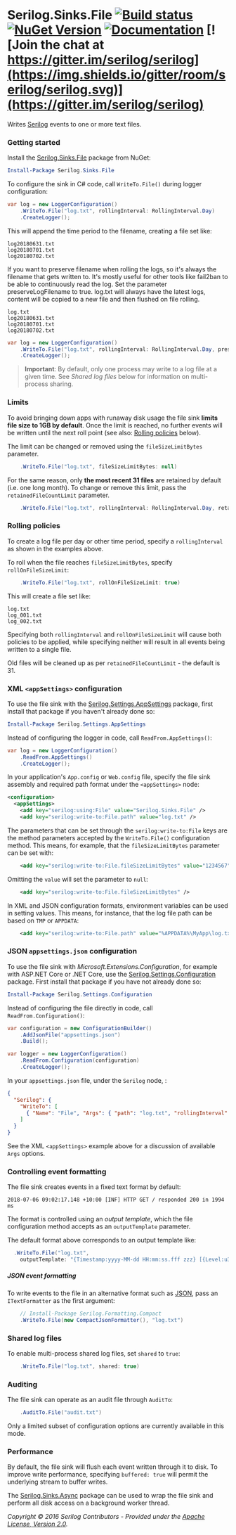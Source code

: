 # Serilog.Sinks.File [![Build status](https://ci.appveyor.com/api/projects/status/hh9gymy0n6tne46j?svg=true)](https://ci.appveyor.com/project/serilog/serilog-sinks-file) [![NuGet Version](http://img.shields.io/nuget/v/Serilog.Sinks.File.svg?style=flat)](https://www.nuget.org/packages/Serilog.Sinks.File/) [![Documentation](https://img.shields.io/badge/docs-wiki-yellow.svg)](https://github.com/serilog/serilog/wiki) [![Join the chat at https://gitter.im/serilog/serilog](https://img.shields.io/gitter/room/serilog/serilog.svg)](https://gitter.im/serilog/serilog)

Writes [Serilog](https://serilog.net) events to one or more text files.

### Getting started

Install the [Serilog.Sinks.File](https://www.nuget.org/packages/Serilog.Sinks.File/) package from NuGet:

```powershell
Install-Package Serilog.Sinks.File
```

To configure the sink in C# code, call `WriteTo.File()` during logger configuration:

```csharp
var log = new LoggerConfiguration()
    .WriteTo.File("log.txt", rollingInterval: RollingInterval.Day)
    .CreateLogger();
```

This will append the time period to the filename, creating a file set like:

```
log20180631.txt
log20180701.txt
log20180702.txt
```

If you want to preserve filename when rolling the logs, so it's always the filename that gets written to.
It's mostly useful for other tools like fail2ban to be able to continuously read the log.
Set the parameter preserveLogFilename to true. log.txt will always have the latest logs,  content will be copied to a new file and then flushed on file rolling.


```
log.txt
log20180631.txt
log20180701.txt
log20180702.txt
```

```csharp
var log = new LoggerConfiguration()
    .WriteTo.File("log.txt", rollingInterval: RollingInterval.Day, preserveLogFilename: true)
    .CreateLogger();
```

> **Important**: By default, only one process may write to a log file at a given time. See _Shared log files_ below for information on multi-process sharing.

### Limits

To avoid bringing down apps with runaway disk usage the file sink **limits file size to 1GB by default**. Once the limit is reached, no further events will be written until the next roll point (see also: [Rolling policies](#rolling-policies) below).

The limit can be changed or removed using the `fileSizeLimitBytes` parameter.

```csharp
    .WriteTo.File("log.txt", fileSizeLimitBytes: null)
```

For the same reason, only **the most recent 31 files** are retained by default (i.e. one long month). To change or remove this limit, pass the `retainedFileCountLimit` parameter.

```csharp
    .WriteTo.File("log.txt", rollingInterval: RollingInterval.Day, retainedFileCountLimit: null)
```

### Rolling policies

To create a log file per day or other time period, specify a `rollingInterval` as shown in the examples above.

To roll when the file reaches `fileSizeLimitBytes`, specify `rollOnFileSizeLimit`:

```csharp
    .WriteTo.File("log.txt", rollOnFileSizeLimit: true)
```

This will create a file set like:

```
log.txt
log_001.txt
log_002.txt
```

Specifying both `rollingInterval` and `rollOnFileSizeLimit` will cause both policies to be applied, while specifying neither will result in all events being written to a single file.

Old files will be cleaned up as per `retainedFileCountLimit` - the default is 31.

### XML `<appSettings>` configuration

To use the file sink with the [Serilog.Settings.AppSettings](https://github.com/serilog/serilog-settings-appsettings) package, first install that package if you haven't already done so:

```powershell
Install-Package Serilog.Settings.AppSettings
```

Instead of configuring the logger in code, call `ReadFrom.AppSettings()`:

```csharp
var log = new LoggerConfiguration()
    .ReadFrom.AppSettings()
    .CreateLogger();
```

In your application's `App.config` or `Web.config` file, specify the file sink assembly and required path format under the `<appSettings>` node:

```xml
<configuration>
  <appSettings>
    <add key="serilog:using:File" value="Serilog.Sinks.File" />
    <add key="serilog:write-to:File.path" value="log.txt" />
```

The parameters that can be set through the `serilog:write-to:File` keys are the method parameters accepted by the `WriteTo.File()` configuration method. This means, for example, that the `fileSizeLimitBytes` parameter can be set with:

```xml
    <add key="serilog:write-to:File.fileSizeLimitBytes" value="1234567" />
```

Omitting the `value` will set the parameter to `null`:

```xml
    <add key="serilog:write-to:File.fileSizeLimitBytes" />
```

In XML and JSON configuration formats, environment variables can be used in setting values. This means, for instance, that the log file path can be based on `TMP` or `APPDATA`:

```xml
    <add key="serilog:write-to:File.path" value="%APPDATA%\MyApp\log.txt" />
```

### JSON `appsettings.json` configuration

To use the file sink with _Microsoft.Extensions.Configuration_, for example with ASP.NET Core or .NET Core, use the [Serilog.Settings.Configuration](https://github.com/serilog/serilog-settings-configuration) package. First install that package if you have not already done so:

```powershell
Install-Package Serilog.Settings.Configuration
```

Instead of configuring the file directly in code, call `ReadFrom.Configuration()`:

```csharp
var configuration = new ConfigurationBuilder()
    .AddJsonFile("appsettings.json")
    .Build();

var logger = new LoggerConfiguration()
    .ReadFrom.Configuration(configuration)
    .CreateLogger();
```

In your `appsettings.json` file, under the `Serilog` node, :

```json
{
  "Serilog": {
    "WriteTo": [
      { "Name": "File", "Args": { "path": "log.txt", "rollingInterval": "Day" } }
    ]
  }
}
```

See the XML `<appSettings>` example above for a discussion of available `Args` options.

### Controlling event formatting

The file sink creates events in a fixed text format by default:

```
2018-07-06 09:02:17.148 +10:00 [INF] HTTP GET / responded 200 in 1994 ms
```

The format is controlled using an _output template_, which the file configuration method accepts as an `outputTemplate` parameter.

The default format above corresponds to an output template like:

```csharp
  .WriteTo.File("log.txt",
    outputTemplate: "{Timestamp:yyyy-MM-dd HH:mm:ss.fff zzz} [{Level:u3}] {Message:lj}{NewLine}{Exception}")
```

##### JSON event formatting

To write events to the file in an alternative format such as [JSON](https://github.com/serilog/serilog-formatting-compact), pass an `ITextFormatter` as the first argument:

```csharp
    // Install-Package Serilog.Formatting.Compact
    .WriteTo.File(new CompactJsonFormatter(), "log.txt")
```

### Shared log files

To enable multi-process shared log files, set `shared` to `true`:

```csharp
    .WriteTo.File("log.txt", shared: true)
```

### Auditing

The file sink can operate as an audit file through `AuditTo`:

```csharp
    .AuditTo.File("audit.txt")
```

Only a limited subset of configuration options are currently available in this mode.

### Performance

By default, the file sink will flush each event written through it to disk. To improve write performance, specifying `buffered: true` will permit the underlying stream to buffer writes.

The [Serilog.Sinks.Async](https://github.com/serilog/serilog-sinks-async) package can be used to wrap the file sink and perform all disk access on a background worker thread.

_Copyright &copy; 2016 Serilog Contributors - Provided under the [Apache License, Version 2.0](http://apache.org/licenses/LICENSE-2.0.html)._
